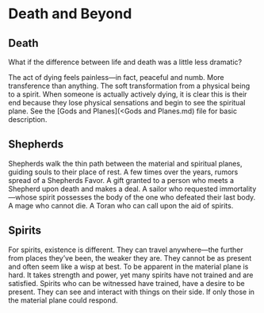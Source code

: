 # Death and Beyond

## Death

What if the difference between life and death was a little less dramatic? 

The act of dying feels painless—in fact, peaceful and numb. More transference than anything. The soft transformation from a physical being to a spirit.  When someone is actually actively dying, it is clear this is their end because they lose physical sensations and begin to see the spiritual plane. See the [Gods and Planes](<Gods and Planes.md) file for basic description.

## Shepherds

Shepherds walk the thin path between the material and spiritual planes, guiding souls to their place of rest. A few times over the years, rumors spread of a Shepherds Favor. A gift granted to a person who meets a Shepherd upon death and makes a deal. A sailor who requested immortality—whose spirit possesses the body of the one who defeated their last body. A mage who cannot die. A Toran who can call upon the aid of spirits.  


## Spirits

For spirits, existence is different. They can travel anywhere—the further from places they’ve been, the weaker they are. They cannot be as present and often seem like a wisp at best. To be apparent in the material plane is hard. It takes strength and power, yet many spirits have not trained and are satisfied. Spirits who can be witnessed have trained, have a desire to be present. They can see and interact with things on their side. If only those in the material plane could respond.  
